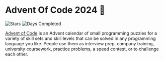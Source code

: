 # Advent Of Code 2024 🎄

![Stars](https://img.shields.io/badge/stars%20⭐-29-green)
![Days Completed](https://img.shields.io/badge/days%20completed-15-green)

[Advent of Code](https://adventofcode.com) is an Advent calendar of small programming puzzles for a variety of skill sets and skill levels that can be solved in any programming language you like. People use them as interview prep, company training, university coursework, practice problems, a speed contest, or to challenge each other.
